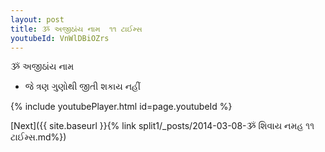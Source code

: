 ```yaml
---
layout: post
title: ૐ અજીઠાંય નામ  ૧૧ ટાઈમ્સ
youtubeId: VnWlDBiOZrs
---
```

 
 
 ૐ અજીઠાંય નામ   
 
 -  જે ત્રણ ગુણોથી જીતી શકાય નહીં 
 
  
 
  
 
 
 
 
 
 


{% include youtubePlayer.html id=page.youtubeId %}
 
[Next]({{ site.baseurl }}{% link  split1/_posts/2014-03-08-ૐ શિવાય નમહ ૧૧ ટાઈમ્સ.md%})
 
